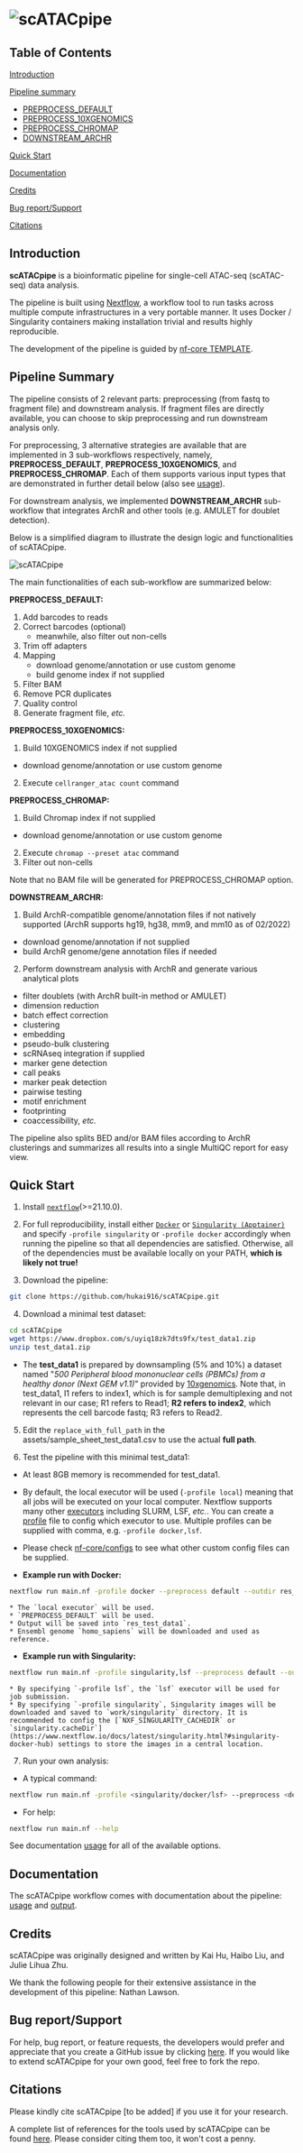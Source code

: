 # ![scATACpipe](docs/images/scATACpipe.png)

## Table of Contents
[Introduction](https://github.com/hukai916/scATACpipe/#introduction)

[Pipeline summary](https://github.com/hukai916/scATACpipe/#pipeline-summary)
- [PREPROCESS_DEFAULT](https://github.com/hukai916/scATACpipe/#preprocess_default)
- [PREPROCESS_10XGENOMICS](https://github.com/hukai916/scATACpipe/#preprocess_10xgenomics)
- [PREPROCESS_CHROMAP](https://github.com/hukai916/scATACpipe/#preprocess_chromap)
- [DOWNSTREAM_ARCHR](https://github.com/hukai916/scATACseqflow/#downstream_archr)

[Quick Start](https://github.com/hukai916/scATACpipe/#quick-start)

[Documentation](https://github.com/hukai916/scATACpipe/#documentation)

[Credits](https://github.com/hukai916/scATACpipe/#credits)

[Bug report/Support](https://github.com/hukai916/scATACpipe/#support)

[Citations](https://github.com/hukai916/scATACpipe/#citations)

## Introduction

**scATACpipe** is a bioinformatic pipeline for single-cell ATAC-seq (scATAC-seq) data analysis.

The pipeline is built using [Nextflow](https://www.nextflow.io), a workflow tool to run tasks across multiple compute infrastructures in a very portable manner. It uses Docker / Singularity containers making installation trivial and results highly reproducible.

The development of the pipeline is guided by  [nf-core TEMPLATE](https://github.com/nf-core/tools/tree/master/nf_core/pipeline-template).

## Pipeline Summary

The pipeline consists of 2 relevant parts: preprocessing (from fastq to fragment file) and downstream analysis. If fragment files are directly available, you can choose to skip preprocessing and run downstream analysis only.

For preprocessing, 3 alternative strategies are available that are implemented in 3 sub-workflows respectively, namely, **PREPROCESS_DEFAULT**, **PREPROCESS_10XGENOMICS**, and **PREPROCESS_CHROMAP**. Each of them supports various input types that are demonstrated in further detail below (also see [usage](https://github.com/hukai916/scATACpipe/blob/main/docs/usage.md)).

For downstream analysis, we implemented **DOWNSTREAM_ARCHR** sub-workflow that integrates ArchR and other tools (e.g. AMULET for doublet detection).

Below is a simplified diagram to illustrate the design logic and functionalities of scATACpipe.

![scATACpipe](docs/images/scATACpipe_workflow.svg)

The main functionalities of each sub-workflow are summarized below:

**PREPROCESS_DEFAULT:**
1. Add barcodes to reads
2. Correct barcodes (optional)
    * meanwhile, also filter out non-cells
3. Trim off adapters
4. Mapping
    * download genome/annotation or use custom genome
    * build genome index if not supplied
5. Filter BAM
6. Remove PCR duplicates
7. Quality control
8. Generate fragment file, *etc.*

**PREPROCESS_10XGENOMICS:**
1. Build 10XGENOMICS index if not supplied
  - download genome/annotation or use custom genome
2. Execute `cellranger_atac count` command

**PREPROCESS_CHROMAP:**
1. Build Chromap index if not supplied
  - download genome/annotation or use custom genome
2. Execute `chromap --preset atac` command
3. Filter out non-cells

Note that no BAM file will be generated for PREPROCESS_CHROMAP option.

**DOWNSTREAM_ARCHR:**
1. Build ArchR-compatible genome/annotation files if not natively supported (ArchR supports hg19, hg38, mm9, and mm10 as of 02/2022)
  - download genome/annotation if not supplied
  - build ArchR genome/gene annotation files if needed
2. Perform downstream analysis with ArchR and generate various analytical plots
  - filter doublets (with ArchR built-in method or AMULET)
  - dimension reduction
  - batch effect correction
  - clustering
  - embedding
  - pseudo-bulk clustering
  - scRNAseq integration if supplied
  - marker gene detection
  - call peaks
  - marker peak detection
  - pairwise testing
  - motif enrichment
  - footprinting
  - coaccessibility, *etc.*


The pipeline also splits BED and/or BAM files according to ArchR clusterings and summarizes all results into a single MultiQC report for easy view.

## Quick Start

1. Install [`nextflow`](https://nf-co.re/usage/installation)(>=21.10.0).

2. For full reproducibility, install either [`Docker`](https://docs.docker.com/engine/installation/) or [`Singularity (Apptainer)`](https://www.sylabs.io/guides/3.0/user-guide/) and specify `-profile singularity` or `-profile docker` accordingly when running the pipeline so that all dependencies are satisfied. Otherwise, all of the dependencies must be available locally on your PATH, **which is likely not true!**

3. Download the pipeline:
```bash
git clone https://github.com/hukai916/scATACpipe.git
```

4. Download a minimal test dataset:
```bash
cd scATACpipe
wget https://www.dropbox.com/s/uyiq18zk7dts9fx/test_data1.zip
unzip test_data1.zip
```

 - The **test_data1** is prepared by downsampling (5% and 10%) a dataset named "*500 Peripheral blood mononuclear cells (PBMCs) from a healthy donor (Next GEM v1.1)*" provided by [10xgenomics](https://www.10xgenomics.com/resources/datasets?query=&page=1&configure%5Bfacets%5D%5B0%5D=chemistryVersionAndThroughput&configure%5Bfacets%5D%5B1%5D=pipeline.version&configure%5BhitsPerPage%5D=500&menu%5Bproducts.name%5D=Single%20Cell%20ATAC). Note that, in test_data1, I1 refers to index1, which is for sample demultiplexing and not relevant in our case; R1 refers to Read1; **R2 refers to index2**, which represents the cell barcode fastq; R3 refers to Read2.

5. Edit the `replace_with_full_path` in the assets/sample_sheet_test_data1.csv to use the actual **full path**.

6. Test the pipeline with this minimal test_data1:
 - At least 8GB memory is recommended for test_data1.
 - By default, the local executor will be used (`-profile local`) meaning that all jobs will be executed on your local computer.  Nextflow supports many other [executors](https://www.nextflow.io/docs/latest/executor.html) including SLURM, LSF, *etc.*. You can create a [profile](https://www.nextflow.io/docs/latest/config.html?highlight=profile#config-profiles) file to config which executor to use. Multiple profiles can be supplied with comma, e.g. `-profile docker,lsf`.
 - Please check [nf-core/configs](https://github.com/nf-core/configs#documentation) to see what other custom config files can be supplied.

 - **Example run with Docker:**
```bash
nextflow run main.nf -profile docker --preprocess default --outdir res_test_data1 --input_fastq assets/sample_sheet_test_data1.csv --ref_fasta_ensembl homo_sapiens --species_latin_name 'homo sapiens'
```
    * The `local executor` will be used.
    * `PREPROCESS_DEFAULT` will be used.
    * Output will be saved into `res_test_data1`.
    * Ensembl genome `homo_sapiens` will be downloaded and used as reference.
 - **Example run with Singularity:**
```bash
nextflow run main.nf -profile singularity,lsf --preprocess default --outdir res_test_data1 --input_fastq assets/sample_sheet_test_data1.csv --ref_fasta_ensembl homo_sapiens --species_latin_name 'homo sapiens'
```
    * By specifying `-profile lsf`, the `lsf` executor will be used for job submission.
    * By specifying `-profile singularity`, Singularity images will be downloaded and saved to `work/singularity` directory. It is recommended to config the [`NXF_SINGULARITY_CACHEDIR` or `singularity.cacheDir`](https://www.nextflow.io/docs/latest/singularity.html?#singularity-docker-hub) settings to store the images in a central location.

7. Run your own analysis:
 - A typical command:
 ```bash
 nextflow run main.nf -profile <singularity/docker/lsf> --preprocess <default/10xgenomics/chromap> --outdir <path_to_result_dir> --input_fastq <path_to_samplesheet> --ref_fasta_ensembl <ENSEMBL_genome_name> --species_latin_name <e.g. 'homo sapiens'>
 ```
 - For help:
 ```bash
 nextflow run main.nf --help
 ```

See documentation [usage](https://github.com/hukai916/scATACpipe/blob/main/docs/usage.md) for all of the available options.

## Documentation

The scATACpipe workflow comes with documentation about the pipeline: [usage](https://github.com/hukai916/scATACpipe/blob/main/docs/usage.md) and [output](https://github.com/hukai916/scATACpipe/blob/main/docs/output.md).

## Credits

scATACpipe was originally designed and written by Kai Hu, Haibo Liu, and Julie Lihua Zhu.

We thank the following people for their extensive assistance in the development
of this pipeline: Nathan Lawson.

## Bug report/Support

For help, bug report, or feature requests, the developers would prefer and appreciate that you create a GitHub issue by clicking [here](https://github.com/hukai916/scATACpipe/issues/new/choose).
If you would like to extend scATACpipe for your own good, feel free to fork the repo.

## Citations
<!-- TODO If you use scATACpipe for your analysis, please cite it using the following doi: [](https://) -->
Please kindly cite scATACpipe [to be added] if you use it for your research.

A complete list of references for the tools used by scATACpipe can be found [here](https://github.com/hukai916/scATACpipe/docs/module_software.xlsx). Please consider citing them too, it won't cost a penny.
